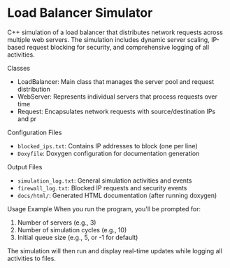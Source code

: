 # Load Balancer Simulator

C++ simulation of a load balancer that distributes network requests across multiple web servers. The simulation includes dynamic server scaling, IP-based request blocking for security, and comprehensive logging of all activities.

 Classes
- LoadBalancer: Main class that manages the server pool and request distribution
- WebServer: Represents individual servers that process requests over time
- Request: Encapsulates network requests with source/destination IPs and pr

 Configuration Files
- `blocked_ips.txt`: Contains IP addresses to block (one per line)
- `Doxyfile`: Doxygen configuration for documentation generation

 Output Files
- `simulation_log.txt`: General simulation activities and events
- `firewall_log.txt`: Blocked IP requests and security events
- `docs/html/`: Generated HTML documentation (after running doxygen)

 Usage Example
When you run the program, you'll be prompted for:
1. Number of servers (e.g., 3)
2. Number of simulation cycles (e.g., 10)
3. Initial queue size (e.g., 5, or -1 for default)

The simulation will then run and display real-time updates while logging all activities to files.
